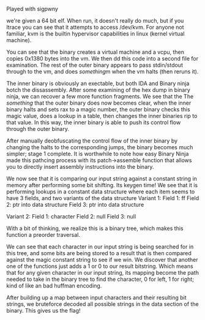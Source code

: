 Played with sigpwny

we're given a 64 bit elf. When run, it doesn't really do much, but if you ltrace you can see that it attempts to access /dev/kvm.
For anyone not familiar, kvm is the builtin hypervisor capabilities in linux (kernel virtual machine).

You can see that the binary creates a virtual machine and a vcpu, then copies 0x1380 bytes into the vm. 
We then dd this code into a second file for examination.
The rest of the outer binary appears to pass stdin/stdout through to the vm, and does *something*m when the vm halts (then reruns it).

The inner binary is obviously an exectable, but both IDA and Binary ninja botch the dissassembly. After some examining of the hex dump in binary ninja, we can recover a few more function fragments.
<picture>
We see that the 
The *something* that the outer binary does now becomes clear, when the inner binary halts and sets rax to a magic number, 
the outer binary checks this magic value, does a lookup in a table, then changes the inner binaries rip to that value. 
<picture of table>
In this way,
the inner binary is able to push its control flow through the outer binary.

After manually deobfuscating the control flow of the inner binary by changing the halts to the corresponding jumps, the binary becomes much simpler; stage 1 complete. It is worthwhile to note how easy Binary Ninja made this pathcing process with its patch->assemble function that allows you to directly insert assembly instructions into the binary. 
<picture of inner binary>

We now see that it is comparing our input string against a constant string in memory after performing some bit shifting. Its keygen time!
We see that it is performing lookups in a constant data structure where each item seems to have 3 fields, and two variants of the data structure
<picture of binary tree>
Variant  1:
Field 1: ff
Field 2: ptr into data structure
Field 3: ptr into data structure

Variant 2:
Field 1: character
Field 2: null
Field 3: null

With a bit of thinking, we realize this is a binary tree, which makes this function
<picture of function>
a preorder traversal.

We can see that each character in our input string is being searched for in this tree, and some bits are being stored to a result
that is then compared against the magic constant string to see if we win.
We discover that another one of the functions just adds a 1 or 0 to our result bitstring.
Which means that for any given character in our input string, its mapping become the path needed to take in the binary tree to find the character,
0 for left, 1 for right; kind of like an bad huffman encoding.

After building up a map between input characters and their resulting bit strings, we bruteforce decoded all possible strings in the data section of the binary.
This gives us the flag!



